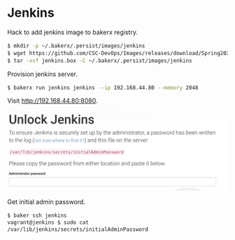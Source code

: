 # Jenkins

Hack to add jenkins image to bakerx registry.

```bash
$ mkdir -p ~/.bakerx/.persist/images/jenkins
$ wget https://github.com/CSC-DevOps/Images/releases/download/Spring2020/jenkins.box -O jenkins.box
$ tar -xvf jenkins.box -C ~/.bakerx/.persist/images/jenkins
```

Provision jenkins server.

```bash
$ bakerx run jenkins jenkins --ip 192.168.44.80 --memory 2048
```

Visit http://192.168.44.80:8080.

![Unlock](imgs/Unlock.png)

Get initial admin password.

```
$ baker ssh jenkins
vagrant@jenkins $ sudo cat /var/lib/jenkins/secrets/initialAdminPassword
```

